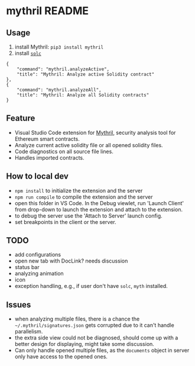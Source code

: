 # mythril README

## Usage

1. install Mythril: `pip3 install mythril`
2. install [`solc`](https://solidity.readthedocs.io/en/develop/installing-solidity.html#binary-packages)

```plaintext
{
    "command": "mythril.analyzeActive",
    "title": "Mythril: Analyze active Solidity contract"
},
{
    "command": "mythril.analyzeAll",
    "title": "Mythril: Analyze all Solidity contracts"
}
```

## Feature

- Visual Studio Code extension for [Mythril](https://github.com/ConsenSys/mythril), security analysis tool for Ethereum smart contracts.
- Analyze current active solidity file or all opened solidity files.
- Code diagnostics on all source file lines.
- Handles imported contracts.

## How to local dev

- `npm install` to initialize the extension and the server
- `npm run compile` to compile the extension and the server
- open this folder in VS Code. In the Debug viewlet, run 'Launch Client' from drop-down to launch the extension and attach to the extension.
- to debug the server use the 'Attach to Server' launch config.
- set breakpoints in the client or the server.

## TODO

- add configurations
- open new tab with DocLink? needs discussion
- status bar
- analyzing animation
- icon
- exception handling, e.g., if user don't have `solc`, `myth` installed.

## Issues

- when analyzing multiple files, there is a chance the `~/.mythril/signatures.json` gets corrupted due to it can't handle parallelism.
- the extra side view could not be diagnosed, should come up with a better design for displaying, might take some discussion.
- Can only handle opened multiple files, as the `documents` object in server only have access to the opened ones.